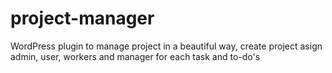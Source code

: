 # project-manager
WordPress plugin to manage project in a beautiful way, create project asign admin, user, workers and manager for each task and to-do's
